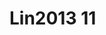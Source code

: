 # Lin2013 11
<a name="material" />
<script type="application/ld+json">

  {
    "@context": "https://schema.org/",
    "@type": "ChemicalSubstance",
    "http://purl.org/dc/terms/conformsTo":
      {
        "@type": "CreativeWork",
        "@id": "https://bioschemas.org/profiles/ChemicalSubstance/0.4-RELEASE/"
      },
    "@id": "https://egonw.github.io/nanowiki/nanowiki458.html#material",
    "name": "Lin2013 11",
    "sameAs: "http://127.0.0.1/mediawiki/index.php/Special:URIResolver/Lin2013_11"
  }
</script>

